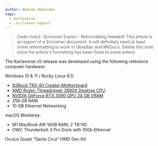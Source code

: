 ```yaml
---
author: Andrew Hazelden
tags:
  - Kartaverse
  - .scrivener-export
---
```




> [!wiki-todo]- Scrivener Export - Reformatting Needed!
> This article is an export of a Scrivener document. It will definitely need at least some reformatting to work in Obsidian and MkDocs. Delete this note once the article's formatting  has been fixed to some extent.

The Kartaverse v5 release was developed using the following reference computer hardware:

Windows 10 & 11 / Rocky Linux 8.5:

-   [ASRock TRX 40 Creator Motherboard](https://www.asrock.com/mb/AMD/TRX40%20Creator/)
-   [AMD Ryzen Threadripper 3990X Desktop CPU](https://www.amd.com/en/products/cpu/amd-ryzen-threadripper-3990x)
-   [NVIDIA GeForce RTX 3090 GPU 24 GB VRAM](https://www.nvidia.com/en-us/geforce/graphics-cards/30-series/rtx-3090-3090ti/)
-   256 GB RAM
-   10 GB Ethernet Networking

macOS Monterey:

-   M1 MacBook AIR 16GB RAM, 2 TB HD
-   OWC Thunderbolt 3 Pro Dock with 10Gb Ethernet

Oculus Quest "Santa Cruz" HMD Dev Kit